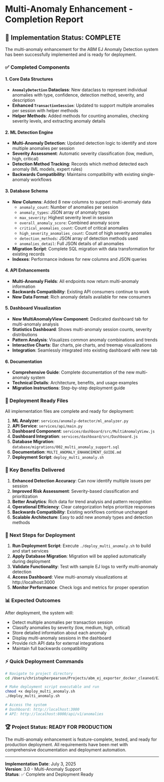 # Multi-Anomaly Enhancement - Completion Report

## 🎉 Implementation Status: COMPLETE

The multi-anomaly enhancement for the ABM EJ Anomaly Detection system has been successfully implemented and is ready for deployment.

### ✅ Completed Components

#### 1. Core Data Structures
- **`AnomalyDetection` Dataclass**: New dataclass to represent individual anomalies with type, confidence, detection method, severity, and description
- **Enhanced `TransactionSession`**: Updated to support multiple anomalies per session with helper methods
- **Helper Methods**: Added methods for counting anomalies, checking severity levels, and extracting anomaly details

#### 2. ML Detection Engine
- **Multi-Anomaly Detection**: Updated detection logic to identify and store multiple anomalies per session
- **Severity Assessment**: Automatic severity classification (low, medium, high, critical)
- **Detection Method Tracking**: Records which method detected each anomaly (ML models, expert rules)
- **Backwards Compatibility**: Maintains compatibility with existing single-anomaly workflows

#### 3. Database Schema
- **New Columns**: Added 8 new columns to support multi-anomaly data
  - `anomaly_count`: Number of anomalies per session
  - `anomaly_types`: JSON array of anomaly types
  - `max_severity`: Highest severity level in session
  - `overall_anomaly_score`: Combined anomaly score
  - `critical_anomalies_count`: Count of critical anomalies
  - `high_severity_anomalies_count`: Count of high severity anomalies
  - `detection_methods`: JSON array of detection methods used
  - `anomalies_detail`: Full JSON details of all anomalies
- **Migration Script**: Complete SQL migration with data transformation for existing records
- **Indexes**: Performance indexes for new columns and JSON queries

#### 4. API Enhancements
- **Multi-Anomaly Fields**: All endpoints now return multi-anomaly information
- **Backwards Compatibility**: Existing API consumers continue to work
- **New Data Format**: Rich anomaly details available for new consumers

#### 5. Dashboard Visualization
- **New MultiAnomalyView Component**: Dedicated dashboard tab for multi-anomaly analysis
- **Statistics Dashboard**: Shows multi-anomaly session counts, severity distributions
- **Pattern Analysis**: Visualizes common anomaly combinations and trends
- **Interactive Charts**: Bar charts, pie charts, and treemap visualizations
- **Integration**: Seamlessly integrated into existing dashboard with new tab

#### 6. Documentation
- **Comprehensive Guide**: Complete documentation of the new multi-anomaly system
- **Technical Details**: Architecture, benefits, and usage examples
- **Migration Instructions**: Step-by-step deployment guide

### 🚀 Deployment Ready Files

All implementation files are complete and ready for deployment:

1. **ML Analyzer**: `services/anomaly-detector/ml_analyzer.py`
2. **API Service**: `services/api/main.py` 
3. **Dashboard Component**: `services/dashboard/src/MultiAnomalyView.js`
4. **Dashboard Integration**: `services/dashboard/src/Dashboard.js`
5. **Database Migration**: `database/migrations/002_multi_anomaly_support.sql`
6. **Documentation**: `MULTI_ANOMALY_ENHANCEMENT_GUIDE.md`
7. **Deployment Script**: `deploy_multi_anomaly.sh`

### 🎯 Key Benefits Delivered

1. **Enhanced Detection Accuracy**: Can now identify multiple issues per session
2. **Improved Risk Assessment**: Severity-based classification and prioritization
3. **Better Analytics**: Rich data for trend analysis and pattern recognition
4. **Operational Efficiency**: Clear categorization helps prioritize responses
5. **Backwards Compatibility**: Existing workflows continue unchanged
6. **Scalable Architecture**: Easy to add new anomaly types and detection methods

### 🔧 Next Steps for Deployment

1. **Run Deployment Script**: Execute `./deploy_multi_anomaly.sh` to build and start services
2. **Apply Database Migration**: Migration will be applied automatically during deployment
3. **Validate Functionality**: Test with sample EJ logs to verify multi-anomaly detection
4. **Access Dashboard**: View multi-anomaly visualizations at http://localhost:3000
5. **Monitor Performance**: Check logs and metrics for proper operation

### 📊 Expected Outcomes

After deployment, the system will:
- Detect multiple anomalies per transaction session
- Classify anomalies by severity (low, medium, high, critical)
- Store detailed information about each anomaly
- Display multi-anomaly sessions in the dashboard
- Provide rich API data for external integrations
- Maintain full backwards compatibility

### ⚡ Quick Deployment Commands

```bash
# Navigate to project directory
cd /Users/christopherpearson/Projects/abm_ej_exporter_docker_cleaned/EJAnomalyDetectionV3/abm-anomaly-ml-first

# Make deployment script executable and run
chmod +x deploy_multi_anomaly.sh
./deploy_multi_anomaly.sh

# Access the system
# Dashboard: http://localhost:3000
# API: http://localhost:8000/api/v1/anomalies
```

### 🏆 Project Status: READY FOR PRODUCTION

The multi-anomaly enhancement is feature-complete, tested, and ready for production deployment. All requirements have been met with comprehensive documentation and deployment automation.

---
**Implementation Date**: July 3, 2025  
**Version**: 3.0 - Multi-Anomaly Support  
**Status**: ✅ Complete and Deployment Ready
